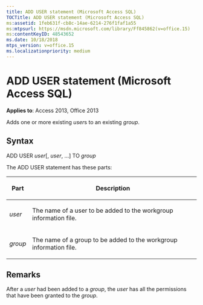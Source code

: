 ```yaml
---
title: ADD USER statement (Microsoft Access SQL)
TOCTitle: ADD USER statement (Microsoft Access SQL)
ms:assetid: 1feb631f-cb8c-14ae-6214-276f1faf1a55
ms:mtpsurl: https://msdn.microsoft.com/library/Ff845862(v=office.15)
ms:contentKeyID: 48543652
ms.date: 10/18/2018
mtps_version: v=office.15
ms.localizationpriority: medium
---
```


# ADD USER statement (Microsoft Access SQL)

**Applies to**: Access 2013, Office 2013

Adds one or more existing *user*s to an existing *group*.

## Syntax

ADD USER *user*\[, *user*, …\] TO *group*

The ADD USER statement has these parts:

<table>
<colgroup>
<col />
<col />
</colgroup>
<thead>
<tr class="header">
<th><p>Part</p></th>
<th><p>Description</p></th>
</tr>
</thead>
<tbody>
<tr class="odd">
<td><p><em>user</em></p></td>
<td><p>The name of a user to be added to the workgroup information file.</p></td>
</tr>
<tr class="even">
<td><p><em>group</em></p></td>
<td><p>The name of a group to be added to the workgroup information file.</p></td>
</tr>
</tbody>
</table>


## Remarks

After a *user* had been added to a *group*, the *user* has all the permissions that have been granted to the *group*.

